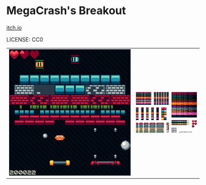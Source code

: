 MegaCrash's Breakout
===

[itch.io](https://megacrash.itch.io/breakout-assets)

LICENSE: CC0

| | |
|---|---|
| ![example](Breakout-Assets/Demostracion-1.png) | ![tile set](Breakout-Assets/BreakOut-Assets.png) |
